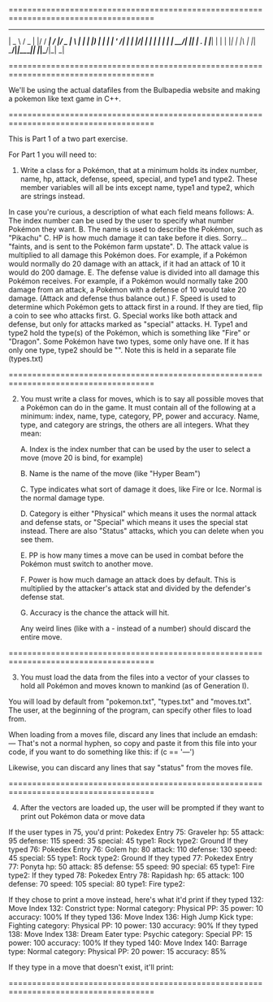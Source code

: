 =====================================================================================
____   ___  _  _______ __  __  ___  _   _
|  _ \ / _ \| |/ / ____|  \/  |/ _ \| \ | |
| |_) | | | | ' /|  _| | |\/| | | | |  \| |
|  __/| |_| | . \| |___| |  | | |_| | |\  |
|_|    \___/|_|\_\_____|_|  |_|\___/|_| \_|

=====================================================================================

We'll be using the actual datafiles from the Bulbapedia website and
making a pokemon like text game in C++.

=====================================================================================

This is Part 1 of a two part exercise.

For Part 1 you will need to:

1) Write a class for a Pokémon, that at a minimum holds its index number,
name, hp, attack, defense, speed, special, and type1 and type2. These member
variables will all be ints except name, type1 and type2, which are strings
instead.

In case you're curious, a description of what each field means follows:
    A. The index number can be used by the user to specify what number Pokémon they want.
    B. The name is used to describe the Pokémon, such as "Pikachu"
    C. HP is how much damage it can take before it dies. Sorry... "faints, and is
    sent to the Pokémon farm upstate".
    D. The attack value is multiplied to all damage this Pokémon does. For
    example, if a Pokémon would normally do 20 damage with an attack, if it had an
    attack of 10 it would do 200 damage.
    E. The defense value is divided into all damage this Pokémon receives. For
    example, if a Pokémon would normally take 200 damage from an attack, a Pokémon
    with a defense of 10 would take 20 damage. (Attack and defense thus balance
            out.)
    F. Speed is used to determine which Pokémon gets to attack first in a round.
    If they are tied, flip a coin to see who attacks first.
    G. Special works like both attack and defense, but only for attacks marked as
    "special" attacks.
    H. Type1 and type2 hold the type(s) of the Pokémon, which is something like
    "Fire" or "Dragon". Some Pokémon have two types, some only have one. If it has
    only one type, type2 should be "". Note this is held in a separate file
(types.txt)

=====================================================================================

2) You must write a class for moves, which is to say all possible moves that a
Pokémon can do in the game. It must contain all of the following at a minimum:
index, name, type, category, PP, power and accuracy. Name, type, and category
are strings, the others are all integers. What they mean:

    A. Index is the index number that can be used by the user to select a move
(move 20 is bind, for example)

    B. Name is the name of the move (like "Hyper Beam")

    C. Type indicates what sort of damage it does, like Fire or Ice. Normal is the normal damage type.

    D. Category is either "Physical" which means it uses the normal attack and
    defense stats, or "Special" which means it uses the special stat instead.
    There are also "Status" attacks, which you can delete when you see them.

    E. PP is how many times a move can be used in combat before the Pokémon must
    switch to another move.

    F. Power is how much damage an attack does by default.  This is multiplied by
    the attacker's attack stat and divided by the defender's defense stat.

    G. Accuracy is the chance the attack will hit.

    Any weird lines (like with a - instead of a number) should discard the entire
    move.

=====================================================================================

3) You must load the data from the files into a vector of your classes to hold
all Pokémon and moves known to mankind (as of Generation I).

You will load by default from "pokemon.txt", "types.txt" and "moves.txt".
The user, at the beginning of the program, can specify other files to load
from.

When loading from a moves file, discard any lines that include an emdash: —
That's not a normal hyphen, so copy and paste it from this file into your
code, if you want to do something like this: if (c == '—')

Likewise, you can discard any lines that say "status" from the moves file.

=====================================================================================

4) After the vectors are loaded up, the user will be prompted if they want to
print out Pokémon data or move data

If the user types in 75, you'd print:
Pokedex Entry 75: Graveler hp: 55 attack: 95 defense: 115 speed: 35 special: 45 type1: Rock type2: Ground
If they typed 76:
Pokedex Entry 76: Golem hp: 80 attack: 110 defense: 130 speed: 45 special: 55 type1: Rock type2: Ground
If they typed 77:
Pokedex Entry 77: Ponyta hp: 50 attack: 85 defense: 55 speed: 90 special: 65 type1: Fire type2:
If they typed 78:
Pokedex Entry 78: Rapidash hp: 65 attack: 100 defense: 70 speed: 105 special: 80 type1: Fire type2:

If they chose to print a move instead, here's what it'd print if they typed
132:
Move Index 132: Constrict  type: Normal category: Physical PP: 35 power: 10 accuracy: 100%
If they typed 136:
Move Index 136: High Jump Kick  type: Fighting category: Physical PP: 10 power: 130 accuracy: 90%
If they typed 138:
Move Index 138: Dream Eater  type: Psychic category: Special PP: 15 power: 100 accuracy: 100%
If they typed 140:
Move Index 140: Barrage  type: Normal category: Physical PP: 20 power: 15 accuracy: 85%

If they type in a move that doesn't exist, it'll print:

=====================================================================================
